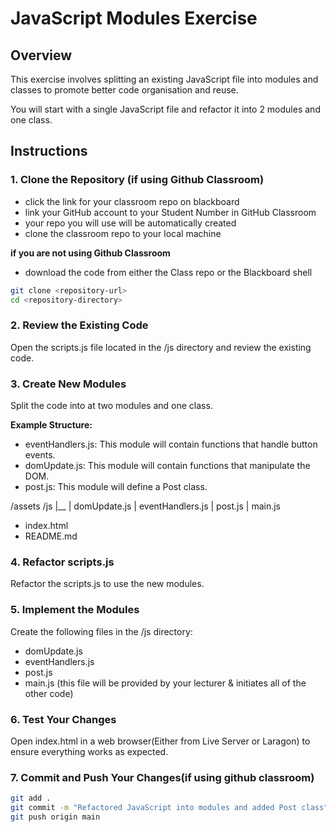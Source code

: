 # JavaScript Modules Exercise

## Overview

This exercise involves splitting an existing JavaScript file into modules and classes to promote better code organisation and reuse.

You will start with a single JavaScript file and refactor it into 2 modules and one class.

## Instructions

### 1. Clone the Repository (if using Github Classroom)

- click the link for your classroom repo on blackboard
- link your GitHub account to your Student Number in GitHub Classroom
- your repo you will use will be automatically created
- clone the classroom repo to your local machine

**if you are not using Github Classroom**

- download the code from either the Class repo or the Blackboard shell

```bash
git clone <repository-url>
cd <repository-directory>
```

### 2. Review the Existing Code

Open the scripts.js file located in the /js directory and review the existing code.

### 3. Create New Modules

Split the code into at two modules and one class.

**Example Structure:**

- eventHandlers.js: This module will contain functions that handle button events.
- domUpdate.js: This module will contain functions that manipulate the DOM.
- post.js: This module will define a Post class.

/assets
/js
|\_\_
| domUpdate.js
| eventHandlers.js
| post.js
| main.js

- index.html
- README.md

### 4. Refactor scripts.js

Refactor the scripts.js to use the new modules.

### 5. Implement the Modules

Create the following files in the /js directory:

- domUpdate.js
- eventHandlers.js
- post.js
- main.js (this file will be provided by your lecturer & initiates all of the other code)

### 6. Test Your Changes

Open index.html in a web browser(Either from Live Server or Laragon) to ensure everything works as expected.

### 7. Commit and Push Your Changes(if using github classroom)

```bash
git add .
git commit -m "Refactored JavaScript into modules and added Post class"
git push origin main
```
